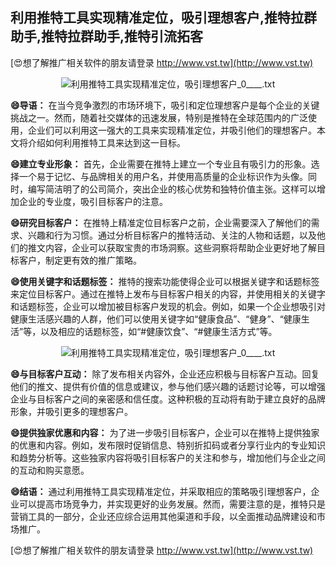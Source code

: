 ## **利用推特工具实现精准定位，吸引理想客户,推特拉群助手,推特拉群助手,推特引流拓客**

[😍想了解推广相关软件的朋友请登录 http://www.vst.tw](http://www.vst.tw)

 <center><img src="https://vst.tw/MP4/tuiguang/png/1.png" alt="利用推特工具实现精准定位，吸引理想客户_0____.txt"></center>

**😄导语：**
在当今竞争激烈的市场环境下，吸引和定位理想客户是每个企业的关键挑战之一。然而，随着社交媒体的迅速发展，特别是推特在全球范围内的广泛使用，企业们可以利用这一强大的工具来实现精准定位，并吸引他们的理想客户。本文将介绍如何利用推特工具来达到这一目标。

**😄建立专业形象：**
首先，企业需要在推特上建立一个专业且有吸引力的形象。选择一个易于记忆、与品牌相关的用户名，并使用高质量的企业标识作为头像。同时，编写简洁明了的公司简介，突出企业的核心优势和独特价值主张。这样可以增加企业的专业度，吸引目标客户的注意。

**😄研究目标客户：**
在推特上精准定位目标客户之前，企业需要深入了解他们的需求、兴趣和行为习惯。通过分析目标客户的推特活动、关注的人物和话题，以及他们的推文内容，企业可以获取宝贵的市场洞察。这些洞察将帮助企业更好地了解目标客户，制定更有效的推广策略。

**😄使用关键字和话题标签：**
推特的搜索功能使得企业可以根据关键字和话题标签来定位目标客户。通过在推特上发布与目标客户相关的内容，并使用相关的关键字和话题标签，企业可以增加被目标客户发现的机会。例如，如果一个企业想吸引对健康生活感兴趣的人群，他们可以使用关键字如“健康食品”、“健身”、“健康生活”等，以及相应的话题标签，如“#健康饮食”、“#健康生活方式”等。

 <center><img src="https://vst.tw/MP4/tuiguang/png/8.png" alt="利用推特工具实现精准定位，吸引理想客户_0____.txt"></center>

**😄与目标客户互动：**
除了发布相关内容外，企业还应积极与目标客户互动。回复他们的推文、提供有价值的信息或建议，参与他们感兴趣的话题讨论等，可以增强企业与目标客户之间的亲密感和信任度。这种积极的互动将有助于建立良好的品牌形象，并吸引更多的理想客户。

**😄提供独家优惠和内容：**
为了进一步吸引目标客户，企业可以在推特上提供独家的优惠和内容。例如，发布限时促销信息、特别折扣码或者分享行业内的专业知识和趋势分析等。这些独家内容将吸引目标客户的关注和参与，增加他们与企业之间的互动和购买意愿。

**😄结语：**
通过利用推特工具实现精准定位，并采取相应的策略吸引理想客户，企业可以提高市场竞争力，并实现更好的业务发展。然而，需要注意的是，推特只是营销工具的一部分，企业还应综合运用其他渠道和手段，以全面推动品牌建设和市场推广。

[😍想了解推广相关软件的朋友请登录 http://www.vst.tw](http://www.vst.tw)



